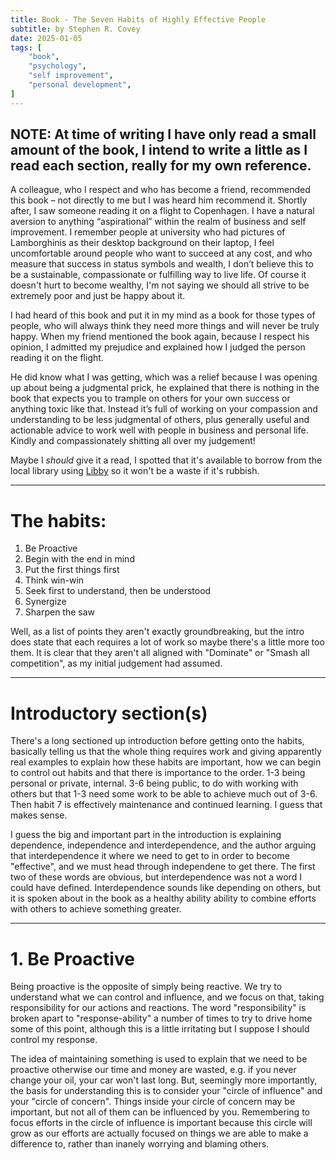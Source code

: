 ```yaml
---
title: Book - The Seven Habits of Highly Effective People
subtitle: by Stephen R. Covey
date: 2025-01-05
tags: [ 
    "book", 
    "psychology", 
    "self improvement",
    "personal development",
] 
---
```


## NOTE: At time of writing I have only read a small amount of the book, I intend to write a little as I read each section, really for my own reference.

A colleague, who I respect and who has become a friend, recommended this book – not directly to me but I was heard him recommend it. Shortly after, I saw someone reading it on a flight to Copenhagen. I have a natural aversion to anything “aspirational” within the realm of business and self improvement. I remember people at university who had pictures of Lamborghinis as their desktop background on their laptop, I feel uncomfortable around people who want to succeed at any cost, and who measure that success in status symbols and wealth, I don’t believe this to be a sustainable, compassionate or fulfilling way to live life. Of course it doesn't hurt to become wealthy, I'm not saying we should all strive to be extremely poor and just be happy about it.

I had heard of this book and put it in my mind as a book for those types of people, who will always think they need more things and will never be truly happy. When my friend mentioned the book again, because I respect his opinion, I admitted my prejudice and explained how I judged the person reading it on the flight. 

He did know what I was getting, which was a relief because I was opening up about being a judgmental prick, he explained that there is nothing in the book that expects you to trample on others for your own success or anything toxic like that. Instead it’s full of working on your compassion and understanding to be less judgmental of others, plus generally useful and actionable advice to work well with people in business and personal life. Kindly and compassionately shitting all over my judgement!

Maybe I _should_ give it a read, I spotted that it's available to borrow from the local library using [Libby](https://libbyapp.com) so it won't be a waste if it's rubbish.

---

# The habits: 
1. Be Proactive
2. Begin with the end in mind
3. Put the first things first
4. Think win-win
5. Seek first to understand, then be understood
6. Synergize
7. Sharpen the saw

Well, as a list of points they aren't exactly groundbreaking, but the intro does state that each requires a lot of work so maybe there's a little more too them. It is clear that they aren't all aligned with "Dominate" or "Smash all competition", as my initial judgement had assumed.

---

# Introductory section(s)

There's a long sectioned up introduction before getting onto the habits, basically telling us that the whole thing requires work and giving apparently real examples to explain how these habits are important, how we can begin to control out habits and that there is importance to the order. 1-3 being personal or private, internal. 3-6 being public, to do with working with others but that 1-3 need some work to be able to achieve much out of 3-6. Then habit 7 is effectively maintenance and continued learning. I guess that makes sense. 

I guess the big and important part in the introduction is explaining dependence, independence and interdependence, and the author arguing that interdependence it where we need to get to in order to become "effective", and we must head through independene to get there. The first two of these words are obvious, but interdependence was not a word I could have defined. Interdependence sounds like depending on others, but it is spoken about in the book as a healthy ability ability to combine efforts with others to achieve something greater.

---

# 1. Be Proactive

Being proactive is the opposite of simply being reactive. We try to understand what we can control and influence, and we focus on that, taking responsibility for our actions and reactions. The word "responsibility" is broken apart to "response-ability" a number of times to try to drive home some of this point, although this is a little irritating but I suppose I should control my response.

The idea of maintaining something is used to explain that we need to be proactive otherwise our time and money are wasted, e.g. if you never change your oil, your car won't last long. But, seemingly more importantly, the basis for understanding this is to consider your "circle of influence" and your "circle of concern". Things inside your circle of concern may be important, but not all of them can be influenced by you. Remembering to focus efforts in the circle of influence is important because this circle will grow as our efforts are actually focused on things we are able to make a difference to, rather than inanely worrying and blaming others.


